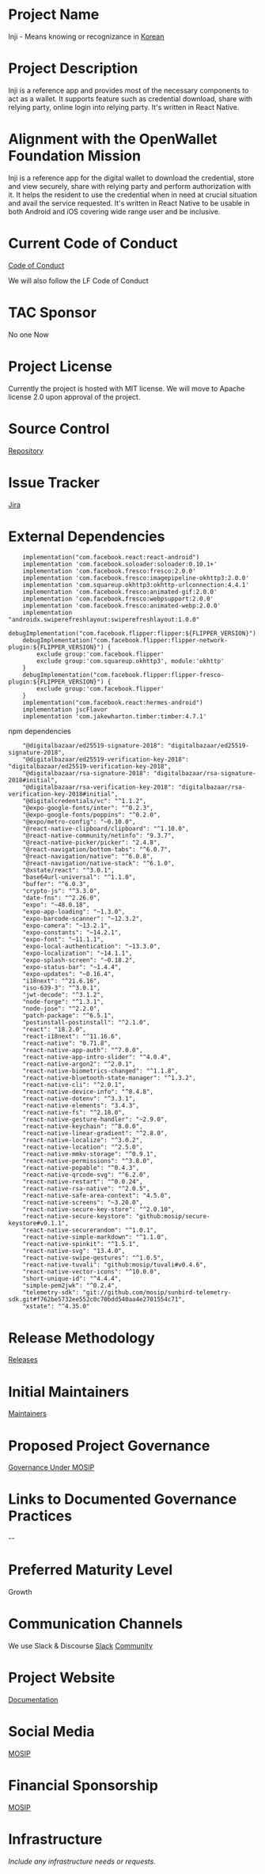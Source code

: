 # Project Name
Inji - Means knowing or recognizance in [Korean](https://en.wikipedia.org/wiki/Korean_language)

# Project Description
Inji is a reference app and provides most of the necessary components to act as a wallet. It supports feature such as credential download, share with relying party, online login into relying party. It's written in React Native.

# Alignment with the OpenWallet Foundation Mission
Inji is a reference app for the digital wallet to download the credential, store and view securely, share with relying party and perform authorization with it. It helps the resident to use the credential when in need at crucial situation and avail the service requested. It's written in React Native to be usable in both Android and iOS covering wide range user and be inclusive.

# Current Code of Conduct
[Code of Conduct](https://docs.mosip.io/1.2.0/community/code-of-conduct)

We will also follow the LF Code of Conduct

# TAC Sponsor
No one Now

# Project License
Currently the project is hosted with  MIT license. We will move to Apache license 2.0 upon approval of the project.

# Source Control
[Repository](https://github.com/mosip/inji)

# Issue Tracker
[Jira](https://mosip.atlassian.net/jira/software/c/projects/INJIMOB/boards/91)

# External Dependencies
```
    implementation("com.facebook.react:react-android")
    implementation 'com.facebook.soloader:soloader:0.10.1+'
    implementation 'com.facebook.fresco:fresco:2.0.0'
    implementation 'com.facebook.fresco:imagepipeline-okhttp3:2.0.0'
    implementation 'com.squareup.okhttp3:okhttp-urlconnection:4.4.1'
    implementation 'com.facebook.fresco:animated-gif:2.0.0'
    implementation 'com.facebook.fresco:webpsupport:2.0.0'
    implementation 'com.facebook.fresco:animated-webp:2.0.0'   
    implementation "androidx.swiperefreshlayout:swiperefreshlayout:1.0.0"
    debugImplementation("com.facebook.flipper:flipper:${FLIPPER_VERSION}")
    debugImplementation("com.facebook.flipper:flipper-network-plugin:${FLIPPER_VERSION}") {
        exclude group:'com.facebook.flipper'
        exclude group:'com.squareup.okhttp3', module:'okhttp'
    }
    debugImplementation("com.facebook.flipper:flipper-fresco-plugin:${FLIPPER_VERSION}") {
        exclude group:'com.facebook.flipper'
    }
    implementation("com.facebook.react:hermes-android")
    implementation jscFlavor
    implementation 'com.jakewharton.timber:timber:4.7.1'
```
npm dependencies

```
    "@digitalbazaar/ed25519-signature-2018": "digitalbazaar/ed25519-signature-2018",
    "@digitalbazaar/ed25519-verification-key-2018": "digitalbazaar/ed25519-verification-key-2018",
    "@digitalbazaar/rsa-signature-2018": "digitalbazaar/rsa-signature-2018#initial",
    "@digitalbazaar/rsa-verification-key-2018": "digitalbazaar/rsa-verification-key-2018#initial",
    "@digitalcredentials/vc": "^1.1.2",
    "@expo-google-fonts/inter": "^0.2.3",
    "@expo-google-fonts/poppins": "^0.2.0",
    "@expo/metro-config": "~0.10.0",
    "@react-native-clipboard/clipboard": "^1.10.0",
    "@react-native-community/netinfo": "9.3.7",
    "@react-native-picker/picker": "2.4.8",
    "@react-navigation/bottom-tabs": "^6.0.7",
    "@react-navigation/native": "^6.0.8",
    "@react-navigation/native-stack": "^6.1.0",
    "@xstate/react": "^3.0.1",
    "base64url-universal": "^1.1.0",
    "buffer": "^6.0.3",
    "crypto-js": "^3.3.0",
    "date-fns": "^2.26.0",
    "expo": "~48.0.18",
    "expo-app-loading": "~1.3.0",
    "expo-barcode-scanner": "~12.3.2",
    "expo-camera": "~13.2.1",
    "expo-constants": "~14.2.1",
    "expo-font": "~11.1.1",
    "expo-local-authentication": "~13.3.0",
    "expo-localization": "~14.1.1",
    "expo-splash-screen": "~0.18.2",
    "expo-status-bar": "~1.4.4",
    "expo-updates": "~0.16.4",
    "i18next": "^21.6.16",
    "iso-639-3": "^3.0.1",
    "jwt-decode": "^3.1.2",
    "node-forge": "^1.3.1",
    "node-jose": "^2.2.0",
    "patch-package": "^6.5.1",
    "postinstall-postinstall": "^2.1.0",
    "react": "18.2.0",
    "react-i18next": "^11.16.6",
    "react-native": "0.71.8",
    "react-native-app-auth": "^7.0.0",
    "react-native-app-intro-slider": "^4.0.4",
    "react-native-argon2": "^2.0.1",
    "react-native-biometrics-changed": "^1.1.8",
    "react-native-bluetooth-state-manager": "^1.3.2",
    "react-native-cli": "^2.0.1",
    "react-native-device-info": "^8.4.8",
    "react-native-dotenv": "^3.3.1",
    "react-native-elements": "3.4.3",
    "react-native-fs": "^2.18.0",
    "react-native-gesture-handler": "~2.9.0",
    "react-native-keychain": "^8.0.0",
    "react-native-linear-gradient": "^2.8.0",
    "react-native-localize": "^3.0.2",
    "react-native-location": "^2.5.0",
    "react-native-mmkv-storage": "^0.9.1",
    "react-native-permissions": "^3.8.0",
    "react-native-popable": "^0.4.3",
    "react-native-qrcode-svg": "^6.2.0",
    "react-native-restart": "^0.0.24",
    "react-native-rsa-native": "^2.0.5",
    "react-native-safe-area-context": "4.5.0",
    "react-native-screens": "~3.20.0",
    "react-native-secure-key-store": "^2.0.10",
    "react-native-secure-keystore": "github:mosip/secure-keystore#v0.1.1",
    "react-native-securerandom": "^1.0.1",
    "react-native-simple-markdown": "^1.1.0",
    "react-native-spinkit": "^1.5.1",
    "react-native-svg": "13.4.0",
    "react-native-swipe-gestures": "^1.0.5",
    "react-native-tuvali": "github:mosip/tuvali#v0.4.6",
    "react-native-vector-icons": "^10.0.0",
    "short-unique-id": "^4.4.4",
    "simple-pem2jwk": "^0.2.4",
    "telemetry-sdk": "git://github.com/mosip/sunbird-telemetry-sdk.git#f762be5732ee552c0c70bdd540aa4e2701554c71",
    "xstate": "^4.35.0"
```

# Release Methodology
[Releases](https://github.com/mosip/inji/releases)

# Initial Maintainers
[Maintainers](https://github.com/mosip/inji/blob/main/MAINTAINERS.md)

# Proposed Project Governance
[Governance Under MOSIP](https://www.mosip.io/governance.php)

# Links to Documented Governance Practices
--

# Preferred Maturity Level
Growth

# Communication Channels
We use Slack & Discourse
[Slack](HTTP://mosip-team.slack.com)
[Community](https://community.mosip.io/)

# Project Website
[Documentation](https://docs.mosip.io/inji/)

# Social Media
[MOSIP](https://www.linkedin.com/company/mosip-project/?originalSubdomain=in)

# Financial Sponsorship
[MOSIP](https://www.mosip.io/)

# Infrastructure
_Include any infrastructure needs or requests._
